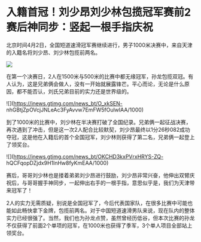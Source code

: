 # 入籍首冠！刘少昂刘少林包揽冠军赛前2 赛后神同步：竖起一根手指庆祝

北京时间4月2日，全国短道速滑冠军赛继续进行，男子1000米决赛中，来自天津的入籍名将刘少昂、刘少林包揽前两名。

![](https://inews.gtimg.com/news_bt/O9mMVa6ItE2n12FFG4NBXbXj1X6d4VAvwizR1o5pz2ME0AA/1000)

在第一个决赛日，2人在1500米与500米的比赛中都无缘冠军，孙龙包揽双冠。有人认为，这是兄弟俩会做人，没有一开始就展露锋芒。平心而论，无论是什么原因，都不能否认，刘氏兄弟目前的实力还是世界级的。

![](https://inews.gtimg.com/news_bt/O_xkSEN-
nhGBtjZpOVcjJNLeAc3FyAvvw7EmFW5fOulwIAA/1000)

到了1000米的比赛中，刘少林在半决赛打破了全国纪录。兄弟俩一起征战决赛，再次遇到了冲击，但是这一次2人配合比较默契，刘少昂最终以1分26秒082成功夺冠，这是他在入籍后的首个全国冠军，刘少林则获得了第二名，兄弟俩一起登上了领奖台。

![](https://inews.gtimg.com/news_bt/OKCHD3kxPVrxHRYS-ZQ-
hQCFqopDZjdx9H1lnHw8fyKmEAA/1000)

赛后，哥哥刘少林也是搂着弟弟刘少昂进行鼓励，刘少昂非常兴奋，他伸出双臂庆祝后，与哥哥握手神同步，一起伸出右手的一根手指，意思似乎是，我们为天津带来冠军了！

2人的实力无需质疑，别说是全国冠军了，今后代表国家队，在很多比赛中可能也能如此畅快拿下金牌，包揽前两名。对于中国短道速滑男队来说，现在队内的整体实力已经很强了。当然，我们也为孙龙点赞，虽然曾经历低谷，但本次比赛的孙龙不仅获得了前面2个单项的冠军，在1000米也获得了季军，3个单人项目全部站上领奖台。

